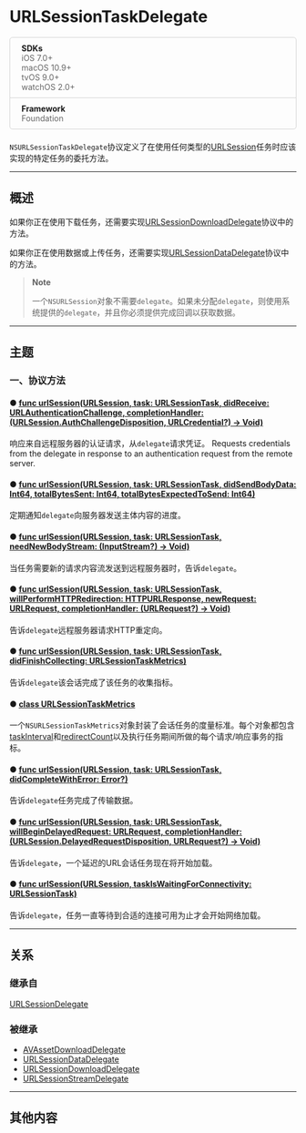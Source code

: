 # URLSessionTaskDelegate

<div style="border:1px solid lightgray;border-radius: 5px;margin-bottom:20px;">
    <div style="padding-left:20px;padding-top:10px;padding-bottom:10px">
        <strong>SDKs</strong>
        <div style="overflow:hidden">
            <div style="float:left;color:#666666;">
                iOS 7.0+
            </div>
        </div>
        <div style="overflow:hidden">
            <div style="float:left;color:#666666;">
                macOS 10.9+
            </div>
        </div>
        <div style="overflow:hidden">
            <div style="float:left;color:#666666;">
                tvOS 9.0+
            </div>
        </div>
        <div style="overflow:hidden">
            <div style="float:left;color:#666666;">
                watchOS 2.0+
            </div>
        </div>
    </div>
    <div style="width: 100%;height:1px;background-color:lightgray;"></div>
    <div style="padding-left:20px;padding-top:10px;padding-bottom:10px">
        <strong>Framework</strong>
        <div style="color:#666666;">
            Foundation
        </div>
    </div>
</div>

`NSURLSessionTaskDelegate`协议定义了在使用任何类型的[URLSession]()任务时应该实现的特定任务的委托方法。 

---
## 概述

如果你正在使用下载任务，还需要实现[URLSessionDownloadDelegate]()协议中的方法。

如果你正在使用数据或上传任务，还需要实现[URLSessionDataDelegate]()协议中的方法。

> **Note**
> 
> 一个`NSURLSession`对象不需要`delegate`。如果未分配`delegate`，则使用系统提供的`delegate`，并且你必须提供完成回调以获取数据。

---
## 主题

### 一、协议方法

#### ● [func urlSession(URLSession, task: URLSessionTask, didReceive: URLAuthenticationChallenge, completionHandler: (URLSession.AuthChallengeDisposition, URLCredential?) -> Void)](./urlSession-task-didReceive-completionHandler.md)

响应来自远程服务器的认证请求，从`delegate`请求凭证。
Requests credentials from the delegate in response to an authentication request from the remote server.

#### ● [func urlSession(URLSession, task: URLSessionTask, didSendBodyData: Int64, totalBytesSent: Int64, totalBytesExpectedToSend: Int64)]()

定期通知`delegate`向服务器发送主体内容的进度。

#### ● [func urlSession(URLSession, task: URLSessionTask, needNewBodyStream: (InputStream?) -> Void)]()

当任务需要新的请求内容流发送到远程服务器时，告诉`delegate`。

#### ● [func urlSession(URLSession, task: URLSessionTask, willPerformHTTPRedirection: HTTPURLResponse, newRequest: URLRequest, completionHandler: (URLRequest?) -> Void)]()

告诉`delegate`远程服务器请求HTTP重定向。

#### ● [func urlSession(URLSession, task: URLSessionTask, didFinishCollecting: URLSessionTaskMetrics)]()

告诉`delegate`该会话完成了该任务的收集指标。

#### ● [class URLSessionTaskMetrics]()

一个`NSURLSessionTaskMetrics`对象封装了会话任务的度量标准。每个对象都包含[taskInterval]()和[redirectCount]()以及执行任务期间所做的每个请求/响应事务的指标。

#### ● [func urlSession(URLSession, task: URLSessionTask, didCompleteWithError: Error?)]()

告诉`delegate`任务完成了传输数据。

#### ● [func urlSession(URLSession, task: URLSessionTask, willBeginDelayedRequest: URLRequest, completionHandler: (URLSession.DelayedRequestDisposition, URLRequest?) -> Void)]()

告诉`delegate`，一个延迟的URL会话任务现在将开始加载。

#### ● [func urlSession(URLSession, taskIsWaitingForConnectivity: URLSessionTask)]()

告诉`delegate`，任务一直等待到合适的连接可用为止才会开始网络加载。

---

## 关系

### 继承自

[URLSessionDelegate](../URLSessionDelegate/)

### 被继承

* [AVAssetDownloadDelegate]()
* [URLSessionDataDelegate](../URLSessionDataDelegate/)
* [URLSessionDownloadDelegate]()
* [URLSessionStreamDelegate]()

---
## 其他内容
